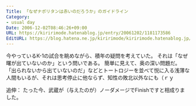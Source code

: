 ```yaml
---
Title: 「なぜナポリタンは赤いのだろうか」のガイドライン
Category:
- usual day
Date: 2006-12-02T08:46:26+09:00
URL: https://kiririmode.hatenablog.jp/entry/20061202/1181173586
EditURL: https://blog.hatena.ne.jp/kiririmode/kiririmode.hatenablog.jp/atom/entry/8454420450078217876
---
```


今やっているK-1の試合を眺めながら、積年の疑問を考えていた。
それは「なぜ曙が出ていないのか」という問いである。
簡単に見えて、奥の深い問題だ。
「出られないから出ていないのだ」などとトートロジーを並べて悦に入る浅薄な人間もいるが、それは思考停止に他ならず、知性の敗北以外なにも（ｒｙ


追伸：
たった今、武蔵が（与えたのが）ノーダメージでFinishですと相成りました。 
